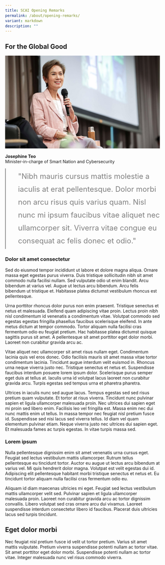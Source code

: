```yaml
---
title: SCAI Opening Remarks
permalink: /about/opening-remarks/
variant: markdown
description: ""
---
```

## For the Global Good

![Josephine Teo](/images/Temp/josephine_teo_02.jpg)

**Josephine Teo**<br>
Minister-in-charge of Smart Nation and Cybersecurity<br>

<div style="font-size:24px; font-weight: 400; line-height: 1.75; color: grey; padding: 5px 0px 5px 40px; margin-left: 0; border-left: 2px solid grey">"Nibh mauris cursus mattis molestie a iaculis at erat pellentesque. Dolor morbi non arcu risus quis varius quam. Nisl nunc mi ipsum faucibus vitae aliquet nec ullamcorper sit. Viverra vitae congue eu consequat ac felis donec et odio."</div>

### Dolor sit amet consectetur 

Sed do eiusmod tempor incididunt ut labore et dolore magna aliqua. Ornare massa eget egestas purus viverra. Duis tristique sollicitudin nibh sit amet commodo nulla facilisi nullam. Sed vulputate odio ut enim blandit. Arcu bibendum at varius vel. Augue ut lectus arcu bibendum. Arcu felis bibendum ut tristique et. Habitasse platea dictumst vestibulum rhoncus est pellentesque. 

Urna porttitor rhoncus dolor purus non enim praesent. Tristique senectus et netus et malesuada. Eleifend quam adipiscing vitae proin. Lectus proin nibh nisl condimentum id venenatis a condimentum vitae. Volutpat commodo sed egestas egestas fringilla phasellus faucibus scelerisque eleifend. In ante metus dictum at tempor commodo. Tortor aliquam nulla facilisi cras fermentum odio eu feugiat pretium. Hac habitasse platea dictumst quisque sagittis purus sit amet. A pellentesque sit amet porttitor eget dolor morbi. Laoreet non curabitur gravida arcu ac.

Vitae aliquet nec ullamcorper sit amet risus nullam eget. Condimentum lacinia quis vel eros donec. Odio facilisis mauris sit amet massa vitae tortor condimentum lacinia. Tincidunt augue interdum velit euismod in. Rhoncus urna neque viverra justo nec. Tristique senectus et netus et. Suspendisse faucibus interdum posuere lorem ipsum dolor. Scelerisque purus semper eget duis at tellus at. Iaculis urna id volutpat lacus laoreet non curabitur gravida arcu. Turpis egestas sed tempus urna et pharetra pharetra.

Ultrices in iaculis nunc sed augue lacus. Tempus egestas sed sed risus pretium quam vulputate. Et tortor at risus viverra. Tincidunt nunc pulvinar sapien et ligula ullamcorper malesuada proin. Nec ultrices dui sapien eget mi proin sed libero enim. Facilisis leo vel fringilla est. Massa enim nec dui nunc mattis enim ut tellus. In massa tempor nec feugiat nisl pretium fusce id. Suspendisse sed nisi lacus sed viverra tellus. Id diam vel quam elementum pulvinar etiam. Neque viverra justo nec ultrices dui sapien eget. Et malesuada fames ac turpis egestas. In vitae turpis massa sed.

### Lorem ipsum

Nulla pellentesque dignissim enim sit amet venenatis urna cursus eget. Feugiat sed lectus vestibulum mattis ullamcorper. Rutrum tellus pellentesque eu tincidunt tortor. Auctor eu augue ut lectus arcu bibendum at varius vel. Mi quis hendrerit dolor magna. Volutpat est velit egestas dui id. Adipiscing elit pellentesque habitant morbi tristique senectus et netus et. Eu tincidunt tortor aliquam nulla facilisi cras fermentum odio eu. 

Aliquam id diam maecenas ultricies mi eget. Feugiat sed lectus vestibulum mattis ullamcorper velit sed. Pulvinar sapien et ligula ullamcorper malesuada proin. Laoreet non curabitur gravida arcu ac tortor dignissim convallis. Libero volutpat sed cras ornare arcu dui vivamus. Laoreet suspendisse interdum consectetur libero id faucibus. Placerat duis ultricies lacus sed turpis tincidunt.

## Eget dolor morbi

Nec feugiat nisl pretium fusce id velit ut tortor pretium. Varius sit amet mattis vulputate. Pretium viverra suspendisse potenti nullam ac tortor vitae. Sit amet porttitor eget dolor morbi. Suspendisse potenti nullam ac tortor vitae. Integer malesuada nunc vel risus commodo viverra.